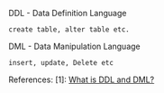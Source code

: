 DDL - Data Definition Language
```
create table, alter table etc.
```
DML - Data Manipulation Language
```
insert, update, Delete etc
```
References:
[1]: [What is DDL and DML?](https://stackoverflow.com/questions/2578194/what-is-ddl-and-dml)